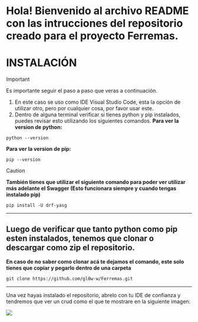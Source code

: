 **<h1>Hola! Bienvenido al archivo README con las intrucciones del repositorio creado para el proyecto Ferremas.</h1>**

**<h2></h2>**

**<h1>INSTALACIÓN</h1>** 

>[!IMPORTANT] 
> Es importante seguir el paso a paso que veras a continuación.
>1. En este caso se uso como IDE Visual Studio Code, esta la opción de utilizar otro, pero por cualquier cosa, por favor usar este.
>2. Dentro de alguna terminal verificar si tienes python y pip instalados, puedes revisar esto utilizando los siguientes comandos.
>**Para ver la version de python:**
><pre><code>python --version</code></pre>
>**Para ver la version de pip:**
><pre><code>pip --version</code></pre>

>[!CAUTION]
>**También tienes que utilizar el siguiente comando para poder ver utilizar más adelante el Swagger (Esto funcionara siempre y cuando tengas instalado pip)**
><pre><code>pip install -U drf-yasg</code></pre>
-------------------------------
Luego de verificar que tanto python como pip esten instalados, tenemos que clonar o descargar como zip el repositorio.
-------------------------------
**En caso de no saber como clonar acá te dejamos el comando, este solo tienes que copiar y pegarlo dentro de una carpeta**
<pre><code>git clone https://github.com/gl0w-w/Ferremas.git</code></pre>
-------------------------------
Una vez hayas instalado el repositorio, abrelo con tu IDE de confianza y tendremos que ver un crud como el que te mostrare en la siguiente imagen:

![](https://i.ibb.co/fGxmxp8j/kk.png)
